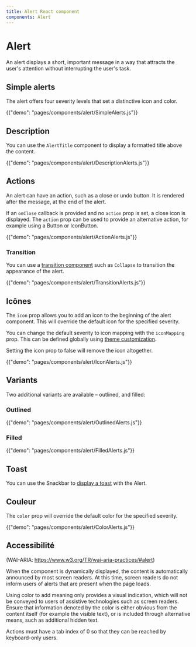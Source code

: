 ```yaml
---
title: Alert React component
components: Alert
---
```


# Alert

<p class="description">An alert displays a short, important message in a way that attracts the user's attention without interrupting the user's task.</p>

## Simple alerts

The alert offers four severity levels that set a distinctive icon and color.

{{"demo": "pages/components/alert/SimpleAlerts.js"}}

## Description

You can use the `AlertTitle` component to display a formatted title above the content.

{{"demo": "pages/components/alert/DescriptionAlerts.js"}}

## Actions

An alert can have an action, such as a close or undo button. It is rendered after the message, at the end of the alert.

If an `onClose` callback is provided and no `action` prop is set, a close icon is displayed. The `action` prop can be used to provide an alternative action, for example using a Button or IconButton.

{{"demo": "pages/components/alert/ActionAlerts.js"}}

### Transition

You can use a [transition component](/components/transitions/) such as `Collapse` to transition the appearance of the alert.

{{"demo": "pages/components/alert/TransitionAlerts.js"}}

## Icônes

The `icon` prop allows you to add an icon to the beginning of the alert component. This will override the default icon for the specified severity.

You can change the default severity to icon mapping with the `iconMapping` prop. This can be defined globally using [theme customization](/customization/globals/#default-props).

Setting the icon prop to false will remove the icon altogether.

{{"demo": "pages/components/alert/IconAlerts.js"}}

## Variants

Two additional variants are available – outlined, and filled:

### Outlined

{{"demo": "pages/components/alert/OutlinedAlerts.js"}}

### Filled

{{"demo": "pages/components/alert/FilledAlerts.js"}}

## Toast

You can use the Snackbar to [display a toast](/components/snackbars/#customized-snackbars) with the Alert.

## Couleur

The `color` prop will override the default color for the specified severity.

{{"demo": "pages/components/alert/ColorAlerts.js"}}

## Accessibilité

(WAI-ARIA: https://www.w3.org/TR/wai-aria-practices/#alert)

When the component is dynamically displayed, the content is automatically announced by most screen readers. At this time, screen readers do not inform users of alerts that are present when the page loads.

Using color to add meaning only provides a visual indication, which will not be conveyed to users of assistive technologies such as screen readers. Ensure that information denoted by the color is either obvious from the content itself (for example the visible text), or is included through alternative means, such as additional hidden text.

Actions must have a tab index of 0 so that they can be reached by keyboard-only users.
